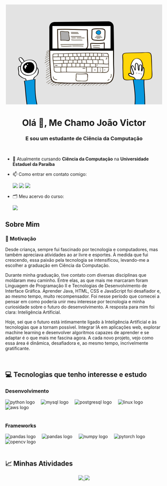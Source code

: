 <p align="center"><img src="https://github.com/JVAS42/JVAS42/blob/main/src/icon-dev.gif" alt="Jvas Dev Banner"></p>
<h1 align="center">Olá 👋, Me Chamo João Victor</h1>
<h3 align="center">E sou um estudante de Ciência da Computação</h3>

<br>

<ul>
<li><p>🔭 Atualmente cursando <strong>Ciência da Computação</strong> na <strong>Universidade Estaduel da Paraíba</strong></p>
</li>
<li><p>📫 Como entrar em contato comigo:</p>
<div> 
  <a href="https://www.linkedin.com/in/jvas42/" target="_blank"><img src="https://img.shields.io/badge/LinkedIn-0077B5?style=for-the-badge&logo=linkedin&logoColor=white"></a>
  <a href = "mailto:jvasprogramando@gmail.com" target="_blank"><img src="https://img.shields.io/badge/-Gmail-%23333?style=for-the-badge&logo=gmail&logoColor=white" target="_blank"></a>
  <a href = "https://t.me/jvas42" target="_blank"><img src="https://img.shields.io/badge/Telegram-2CA5E0?style=for-the-badge&logo=telegram&logoColor=white" target="_blank"></a>
</div>
<li><p>🗂️ Meu acervo do curso:</p>
<div> 
  <a href = "https://drive.google.com/drive/folders/1M49nzLufMGJ809TsQwtF3Dnb3ejTdMqO?usp=drive_link" target="_blank"><img src="https://img.shields.io/badge/Google_Cloud-4285F4?style=for-the-badge&logo=google-cloud&logoColor=white" target="_blank"></a>
</div>

</li>
</ul>
<h2 id="about-me">Sobre Mim</h2>

<h3 id="the-web-developer-way">🚀 Motivação</h3>
<p>Desde criança, sempre fui fascinado por tecnologia e computadores, mas também apreciava atividades ao ar livre e esportes. À medida que fui crescendo, essa paixão pela tecnologia se intensificou, levando-me a escolher a graduação em Ciência da Computação.

Durante minha graduação, tive contato com diversas disciplinas que moldaram meu caminho. Entre elas, as que mais me marcaram foram Linguagem de Programação II e Tecnologias de Desenvolvimento de Interface Gráfica. Aprender Java, HTML, CSS e JavaScript foi desafiador e, ao mesmo tempo, muito recompensador. Foi nesse período que comecei a pensar em como poderia unir meu interesse por tecnologia e minha curiosidade sobre o futuro do desenvolvimento. A resposta para mim foi clara: Inteligência Artificial.

Hoje, sei que o futuro está intimamente ligado à Inteligência Artificial e às tecnologias que a tornam possível. Integrar IA em aplicações web, explorar machine learning e desenvolver algoritmos capazes de aprender e se adaptar é o que mais me fascina agora. A cada novo projeto, vejo como essa área é dinâmica, desafiadora e, ao mesmo tempo, incrivelmente gratificante.
</p>
<br>

<h2 id="stack">💻 Tecnologias que tenho interesse e estudo</h2>
<h3 id="languages">Desenvolvimento</h3>
<div align="left">
  <img src="https://cdn.jsdelivr.net/gh/devicons/devicon@latest/icons/python/python-original.svg" height="50" alt="python logo"  />
  <img width="12" />
  <img src="https://cdn.jsdelivr.net/gh/devicons/devicon/icons/mysql/mysql-original.svg" height="50" alt="mysql logo"  />
  <img width="12" />
  <img src="https://cdn.jsdelivr.net/gh/devicons/devicon@latest/icons/postgresql/postgresql-original.svg" height="50" alt="postgresql logo"  />
  <img width="12" />
  <img src="https://cdn.jsdelivr.net/gh/devicons/devicon/icons/linux/linux-original.svg" height="50" alt="linux logo"  />
  <img width="12" />
  <img src="https://cdn.jsdelivr.net/gh/devicons/devicon@latest/icons/amazonwebservices/amazonwebservices-original-wordmark.svg" height="50" alt="aws logo"  />
  <img width="12" />
</div>

<br>

<h3 id="frameworks">Frameworks</h3>
<div align="left">
  <img src="https://cdn.jsdelivr.net/gh/devicons/devicon@latest/icons/django/django-plain.svg" height="50" alt="pandas logo"  />
  <img width="12" />
  <img src="https://cdn.jsdelivr.net/gh/devicons/devicon@latest/icons/pandas/pandas-original.svg" height="50" alt="pandas logo"  />
  <img width="12" />
  <img src="https://cdn.jsdelivr.net/gh/devicons/devicon@latest/icons/numpy/numpy-original.svg" height="50" alt="numpy logo"  />
  <img width="12" />
  <img src="https://cdn.jsdelivr.net/gh/devicons/devicon@latest/icons/pytorch/pytorch-original.svg" height="50" alt="pytorch logo"  />
  <img width="12" />
  <img src="https://cdn.jsdelivr.net/gh/devicons/devicon@latest/icons/opencv/opencv-original.svg" height="50" alt="opencv logo"  />
  <img width="12" />
</div>

<br>

<h2 id="stats">📈 Minhas Atividades</h2>
<div align=center>
  <a href="https://github.com/JVAS42">
  <img height="200em" src="https://github-readme-stats.vercel.app/api?username=JVAS42&show_icons=true&theme=jolly&include_all_commits=true&count_private=true"/>
  <img height="200em" src="https://github-readme-stats.vercel.app/api/top-langs/?username=JVAS42&layout=compact&langs_count=7&theme=jolly"/>
</div>
